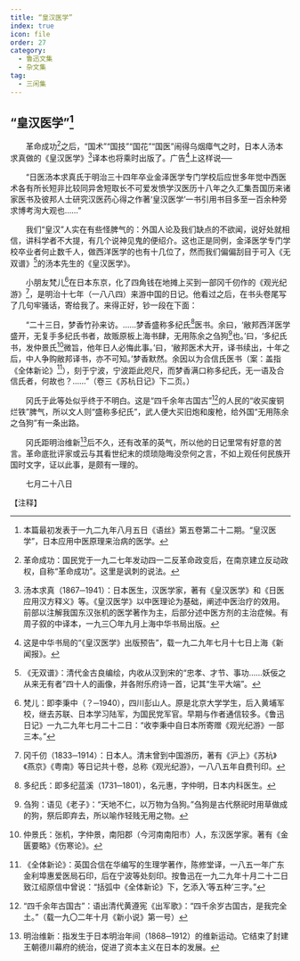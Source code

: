 ```yaml
---
title: “皇汉医学”
index: true
icon: file
order: 27
category:
  - 鲁迅文集
  - 杂文集
tag:  
  - 三闲集
---
```


## “皇汉医学”[^1]

　　革命成功[^2]之后，“国术”“国技”“国花”“国医”闹得乌烟瘴气之时，日本人汤本求真做的《皇汉医学》[^3]译本也将乘时出版了。广告[^4]上这样说──

　　“日医汤本求真氏于明治三十四年卒业金泽医学专门学校后应世多年觉中西医术各有所长短非比较同异舍短取长不可爱发愤学汉医历十八年之久汇集吾国历来诸家医书及彼邦人士研究汉医药心得之作著‘皇汉医学’一书引用书目多至一百余种旁求博考洵大观也……”

　　我们“皇汉”人实在有些怪脾气的：外国人论及我们缺点的不欲闻，说好处就相信，讲科学者不大提，有几个说神见鬼的便绍介。这也正是同例，金泽医学专门学校卒业者何止数千人，做西洋医学的也有十几位了，然而我们偏偏刮目于可入《无双谱》[^5]的汤本先生的《皇汉医学》。

　　小朋友梵儿[^6]在日本东京，化了四角钱在地摊上买到一部冈千仞作的《观光纪游》[^7]，是明治十七年（一八八四）来游中国的日记。他看过之后，在书头卷尾写了几句牢骚话，寄给我了。来得正好，钞一段在下面：

　　“二十三日，梦香竹孙来访。……梦香盛称多纪氏[^8]医书。余曰，‘敝邦西洋医学盛开，无复手多纪氏书者，故贩原板上海书肆，无用陈余之刍狗[^9]也。’曰，‘多纪氏书，发仲景氏[^10]微旨，他年日人必悔此事。’曰，‘敝邦医术大开，译书续出，十年之后，中人争购敝邦译书，亦不可知。’梦香默然。余因以为合信氏医书（案：盖指《全体新论》[^11]），刻于宁波，宁波距此咫尺，而梦香满口称多纪氏，无一语及合信氏者，何故也？……”（卷三《苏杭日记》下二页。）

　　冈氏于此等处似乎终于不明白。这是“四千余年古国古”[^12]的人民的“收买废铜烂铁”脾气，所以文人则“盛称多纪氏”，武人便大买旧炮和废枪，给外国“无用陈余之刍狗”有一条出路。

　　冈氏距明治维新[^13]后不久，还有改革的英气，所以他的日记里常有好意的苦言。革命底批评家或云与其看世纪末的烦琐隐晦没奈何之言，不如上观任何民族开国时文字，证以此事，是颇有一理的。

　　七月二十八日

【注释】

[^1]:本篇最初发表于一九二九年八月五日《语丝》第五卷第二十二期。“皇汉医学”，日本应用中医原理来治病的医学。

[^2]:革命成功：国民党于一九二七年发动四一二反革命政变后，在南京建立反动政权，自称“革命成功”。这里是讽刺的说法。

[^3]:汤本求真（1867─1941）：日本医生，汉医学家，著有《皇汉医学》和《日医应用汉方释义》等。《皇汉医学》以中医理论为基础，阐述中医治疗的效用。前部以注解我国东汉张机的医学著作为主，后部分述中医方剂的主治症候。有周子叙的中译本，一九三〇年九月上海中华书局出版。

[^4]:这是中华书局的“《皇汉医学》出版预告”，载一九二九年七月十七日上海《新闻报》。

[^5]:《无双谱》：清代金古良编绘，内收从汉到宋的“忠孝、才节、事功……妖佞之从来无有者”四十人的画像，并各附乐府诗一首，记其“生平大端”。

[^6]:梵儿：即李秉中（？─1940），四川彭山人。原是北京大学学生，后入黄埔军校，继去苏联、日本学习陆军，为国民党军官。早期与作者通信较多。《鲁迅日记》一九二九年七月二十二日：“收李秉中自日本所寄赠《观光纪游》一部三本。”

[^7]:冈千仞（1833─1914）：日本人。清末曾到中国游历，著有《沪上》《苏杭》《燕京》《粤南》等日记共十卷，总称《观光纪游》，一八八五年自费刊印。

[^8]:多纪氏：即多纪蓝溪（1731─1801），名元惠，字仲明，日本内科医生。

[^9]:刍狗：语见《老子》：“天地不仁，以万物为刍狗。”刍狗是古代祭祀时用草做成的狗，祭后即弃去，所以喻作轻贱无用之物。

[^10]:仲景氏：张机，字仲景，南阳郡（今河南南阳市）人，东汉医学家。著有《金匮要略》《伤寒论》。

[^11]:《全体新论》：英国合信在华编写的生理学著作，陈修堂译，一八五一年广东金利埠惠爱医局石印，后在宁波等处刻印。按鲁迅在一九二九年十月二十二日致江绍原信中曾说：“括弧中《全体新论》下，乞添入‘等五种’三字。”

[^12]:“四千余年古国古”：语出清代黄遵宪《出军歌》：“四千余岁古国古，是我完全土。”（载一九〇二年十月《新小说》第一号）

[^13]:明治维新：指发生于日本明治年间（1868─1912）的维新运动。它结束了封建王朝德川幕府的统治，促进了资本主义在日本的发展。
